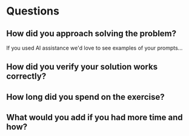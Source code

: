 # Questions

## How did you approach solving the problem?

If you used AI assistance we'd love to see examples of your prompts...

## How did you verify your solution works correctly?

## How long did you spend on the exercise?

## What would you add if you had more time and how?
